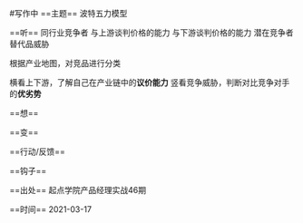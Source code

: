 #写作中 
==主题==
波特五力模型

==听==
同行业竞争者
与上游谈判价格的能力
与下游谈判价格的能力
潜在竞争者
替代品威胁

根据产业地图，对竞品进行分类

横看上下游，了解自己在产业链中的**议价能力**
竖看竞争威胁，判断对比竞争对手的**优劣势**

==想==


==变==


==行动/反馈==


==钩子==


==出处==
起点学院产品经理实战46期

==时间==
2021-03-17